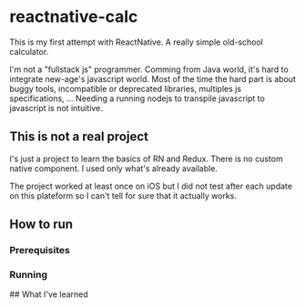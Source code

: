 # reactnative-calc

This is my first attempt with ReactNative.
A really simple old-school calculator.

I'm not a "fullstack js" programmer.
Comming from Java world, it's hard to integrate new-age's javascript world.
Most of the time the hard part is about buggy tools, incompatible or deprecated libraries, multiples js specifications, ...
Needing a running nodejs to transpile javascript to javascript is not intuitive.

## This is not a real project

I's just a project to learn the basics of RN and Redux.
There is no custom native component.
I used only what's already available.

The project worked at least once on iOS but I did not test after each update on this plateform
so I can't tell for sure that it actually works.


## How to run

### Prerequisites

### Running


## What I've learned




